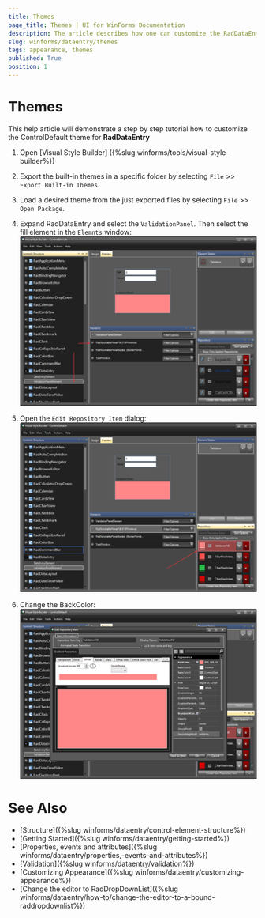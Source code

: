 ```yaml
---
title: Themes
page_title: Themes | UI for WinForms Documentation
description: The article describes how one can customize the RadDataEntry appearance in Visual Style Builder.
slug: winforms/dataentry/themes
tags: appearance, themes
published: True
position: 1
---
```


# Themes

This help article will demonstrate a step by step tutorial how to customize the ControlDefault theme for __RadDataEntry__

1. Open [Visual Style Builder] ({%slug winforms/tools/visual-style-builder%})
2. Export the built-in themes in a specific folder by selecting `File` >> `Export Built-in Themes`.
3. Load a desired theme from the just exported files by selecting `File` >> `Open Package`.
4. Expand RadDataEntry and select the `ValidationPanel`. Then select the fill element in the `Elemnts` window:
    ![dataentry-themes001](images/dataentry-themes001.png)

5. Open the `Edit Repository Item` dialog:
   ![dataentry-themes002](images/dataentry-themes002.png)

6. Change the BackColor:
   ![dataentry-themes003](images/dataentry-themes003.png)

# See Also

 * [Structure]({%slug  winforms/dataentry/control-element-structure%})
 * [Getting Started]({%slug  winforms/dataentry/getting-started%})
 * [Properties, events and attributes]({%slug  winforms/dataentry/properties,-events-and-attributes%})
 * [Validation]({%slug winforms/dataentry/validation%})
 * [Customizing Appearance]({%slug winforms/dataentry/customizing-appearance%})
 * [Change the editor to RadDropDownList]({%slug  winforms/dataentry/how-to/change-the-editor-to-a-bound-raddropdownlist%})
